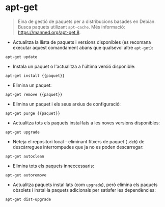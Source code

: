 # apt-get

> Eina de gestió de paquets per a distribucions basades en Debian.
> Busca paquets utilizant `apt-cache`.
> Més informació: <https://manned.org/apt-get.8>.

- Actualitza la llista de paquets i versions disponibles (es recomana executar aquest comandament abans que qualsevol altre `apt-get`):

`apt-get update`

- Instala un paquet o l'actualitza a l'última versió disponible:

`apt-get install {{paquet}}`

- Elimina un paquet:

`apt-get remove {{paquet}}`

- Elimina un paquet i els seus arxius de configuració:

`apt-get purge {{paquet}}`

- Actualitza tots els paquets instal·lats a les noves versions disponibles:

`apt-get upgrade`

- Neteja el repositori local - eliminant fitxers de paquet (`.deb`) de descàrregues interrompudes que ja no es poden descarregar:

`apt-get autoclean`

- Elimina tots els paquets inneccessaris:

`apt-get autoremove`

- Actualitza paquets instal·lats (com `upgrade`), però elimina els paquets obsolets i instal·la paquets adicionals per satisfer les dependències:

`apt-get dist-upgrade`
